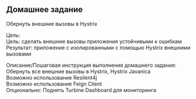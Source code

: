 ## Домашнее задание
Обернуть внешние вызовы в Hystrix

Цель:<br/>
Цель: сделать внешние вызовы приложения устойчивыми к ошибкам<br/>
Результат: приложение с изолированными с помощью Hystrix внешними вызовами

Описание/Пошаговая инструкция выполнения домашнего задания:<br/>
Обернуть все внешние вызовы в Hystrix, Hystrix Javanica<br/>
Возможно использование Resilent4j<br/>
Возможно использование Feign Client<br/>
Опционально: Поднять Turbine Dashboard для мониторинга